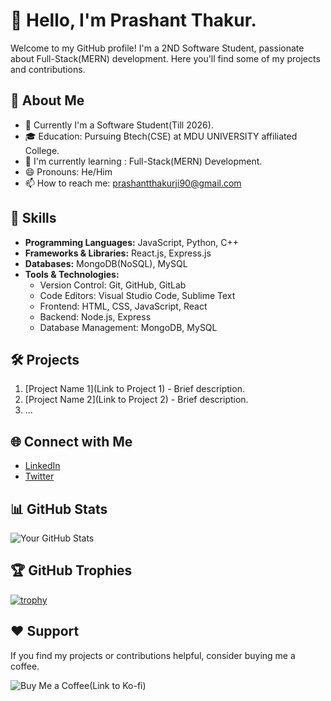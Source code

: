 # 👋 Hello, I'm Prashant Thakur.

Welcome to my GitHub profile! I'm a 2ND Software Student, passionate about Full-Stack(MERN) development. Here you'll find some of my projects and contributions.

## 🚀 About Me

- 💼 Currently I'm a Software Student(Till 2026).
- 🎓 Education: Pursuing Btech(CSE) at MDU UNIVERSITY affiliated College.
- 🌱 I'm currently learning : Full-Stack(MERN) Development.
- 😄 Pronouns: He/Him
- 📫 How to reach me: prashantthakurji90@gmail.com

## 🔧 Skills

- **Programming Languages:** JavaScript, Python, C++
- **Frameworks & Libraries:** React.js, Express.js
- **Databases:** MongoDB(NoSQL), MySQL
- **Tools & Technologies:**
  - Version Control: Git, GitHub, GitLab
  - Code Editors: Visual Studio Code, Sublime Text
  - Frontend: HTML, CSS, JavaScript, React
  - Backend: Node.js, Express
  - Database Management: MongoDB, MySQL

## 🛠️ Projects

1. [Project Name 1](Link to Project 1) - Brief description.
2. [Project Name 2](Link to Project 2) - Brief description.
3. ...

## 🌐 Connect with Me

- [LinkedIn](https://www.linkedin.com/in/thakurprashant7949/)
- [Twitter](https://twitter.com/PrashanTweetssr)

## 📊 GitHub Stats

![Your GitHub Stats](https://github-readme-stats.vercel.app/api?username=YourUsername&show_icons=true&theme=dark)

## 🏆 GitHub Trophies

[![trophy](https://github-profile-trophy.vercel.app/?username=YourUsername&theme=nord&column=7)](https://github.com/ryo-ma/github-profile-trophy)

## ❤️ Support

If you find my projects or contributions helpful, consider buying me a coffee.

![Buy Me a Coffee](https://img.shields.io/badge/Buy%20Me%20a%20Coffee-%23FF813F.svg?&style=for-the-badge&logo=ko-fi&logoColor=white)(Link to Ko-fi)
